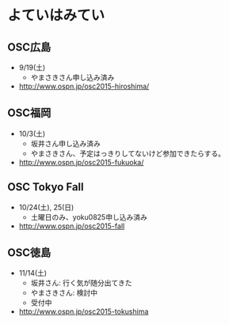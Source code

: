 # よていはみてい

## OSC広島

* 9/19(土)
  * やまさきさん申し込み済み
* http://www.ospn.jp/osc2015-hiroshima/


## OSC福岡

* 10/3(土)
  * 坂井さん申し込み済み
  * やまさきさん、予定はっきりしてないけど参加できたらする。
* http://www.ospn.jp/osc2015-fukuoka/


## OSC Tokyo Fall

* 10/24(土), 25(日)
  * 土曜日のみ、yoku0825申し込み済み
* http://www.ospn.jp/osc2015-fall


## OSC徳島

* 11/14(土)
  * 坂井さん: 行く気が随分出てきた
  * やまさきさん: 検討中
  * 受付中
* http://www.ospn.jp/osc2015-tokushima
